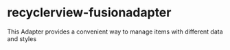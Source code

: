 # recyclerview-fusionadapter

This Adapter provides a convenient way to manage items with different data and styles
